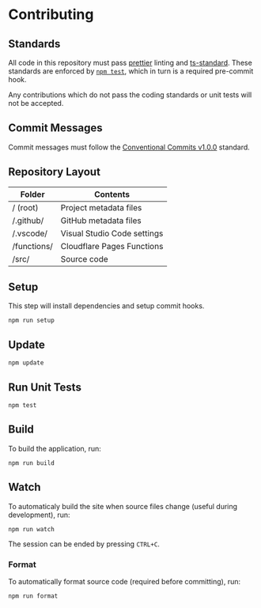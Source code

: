 # Contributing

## Standards

All code in this repository must pass [prettier](https://prettier.io/) linting and [ts-standard](https://github.com/standard/ts-standard). These standards are enforced by [`npm test`](#run-unit-tests), which in turn is a required pre-commit hook.

Any contributions which do not pass the coding standards or unit tests will not be accepted.

## Commit Messages

Commit messages must follow the [Conventional Commits v1.0.0](https://www.conventionalcommits.org/en/v1.0.0/) standard.

## Repository Layout

| Folder      | Contents                    |
| ----------- | --------------------------- |
| / (root)    | Project metadata files      |
| /.github/   | GitHub metadata files       |
| /.vscode/   | Visual Studio Code settings |
| /functions/ | Cloudflare Pages Functions  |
| /src/       | Source code                 |

## Setup

This step will install dependencies and setup commit hooks.

```
npm run setup
```

## Update

```
npm update
```

## Run Unit Tests

```
npm test
```

## Build

To build the application, run:

```ShellSession
npm run build
```

## Watch

To automaticaly build the site when source files change (useful during development), run:

```ShellSession
npm run watch
```

The session can be ended by pressing `CTRL+C`.

### Format

To automatically format source code (required before committing), run:

```ShellSession
npm run format
```
